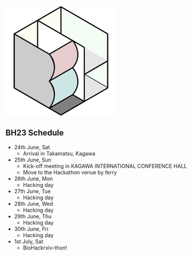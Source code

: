 <img src="./images/biohackathon.png" width="300" height="300">

## BH23 Schedule

- 24th June, Sat
  - Arrival in Takamatsu, Kagawa
- 25th June, Sun
  - Kick-off meeting in KAGAWA INTERNATIONAL CONFERENCE HALL
  - Move to the Hackathon venue by ferry
- 26th June, Mon
  - Hacking day
- 27th June, Tue
  - Hacking day
- 28th June, Wed
  - Hacking day
- 29th June, Thu
  - Hacking day
- 30th June, Fri
  - Hacking day
- 1st July, Sat
  - BioHackrxiv-thon! 
